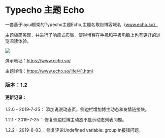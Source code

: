 # Typecho 主题 Echo

一套基于layui框架的Typecho主题Echo,主题名取自博客域名（www.echo.so）

主题极简美观，并进行了响应式布局，使得博客在手机和平板电脑上也有更好的浏览阅读体验。

![](https://www.echo.so/typecho-echo.png)

演示地址：https://www.echo.so/

主题详情：https://www.echo.so/life/41.html

### 版本：1.2

#### 更新记录：

1.2.0 - 2019-7-25： 添加说说动态页，侧边栏增加博主动态和友情链接块。

1.2.1 - 2019-7-25： 修复侧边栏博主动态不显示动态列表问题。

1.2.2 - 2019-8-03： 修复评论Undefined variable: group in报错问题。
